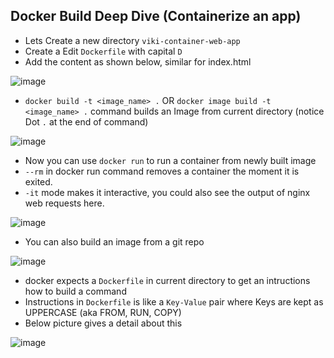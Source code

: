 ## Docker Build Deep Dive (Containerize an app)

* Lets Create a new directory `viki-container-web-app` 
* Create a Edit `Dockerfile` with capital `D`
* Add the content as shown below, similar for index.html

![image](https://user-images.githubusercontent.com/13016162/62513403-9ee58780-b839-11e9-8833-4414eb329e3b.png)

* `docker build -t <image_name> .` OR `docker image build -t <image_name> .` command builds an Image from current directory (notice Dot `.` at the end of command)

![image](https://user-images.githubusercontent.com/13016162/62513871-0ea84200-b83b-11e9-9f34-991128f6aefe.png)

* Now you can use `docker run` to run a container from newly built image
* `--rm` in docker run command removes a container the moment it is exited.
* `-it` mode makes it interactive, you could also see the output of nginx web requests here.

![image](https://user-images.githubusercontent.com/13016162/62513971-5202b080-b83b-11e9-86de-854666d626bb.png)

* You can also build an image from a git repo

![image](https://user-images.githubusercontent.com/13016162/62514435-cee25a00-b83c-11e9-92ae-1ce21723d1d8.png)

* docker expects a `Dockerfile` in current directory to get an intructions how to build a command
* Instructions in `Dockerfile` is like a `Key-Value` pair where Keys are kept as UPPERCASE (aka FROM, RUN, COPY)
* Below picture gives a detail about this

![image](https://user-images.githubusercontent.com/13016162/62511989-bd488480-b833-11e9-8e46-d0949a09a40e.png)

